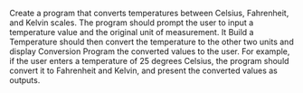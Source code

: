Create a program that converts temperatures between Celsius, Fahrenheit, and Kelvin scales. The program should prompt the user to input a temperature value and the original unit of measurement. It
Build a Temperature should then convert the temperature
to the other two units and display
Conversion Program the converted values to the user. For
example, if the user enters a temperature of 25 degrees Celsius, the program should convert it to Fahrenheit and Kelvin, and present the converted values as outputs.
